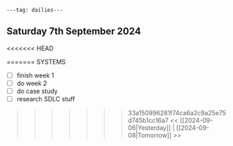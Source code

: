 ```
---tag: dailies---
```

## Saturday 7th September 2024

<<<<<<< HEAD

=======
SYSTEMS
- [ ] finish week 1
- [ ] do week 2
- [ ] do case study
- [ ] research SDLC stuff
>>>>>>> 33a150996281f74ca6a2c9a25e75d745b1cc16a7
<< [[2024-09-06|Yesterday]] | [[2024-09-08|Tomorrow]] >>




